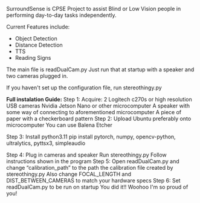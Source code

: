 SurroundSense is CPSE Project to assist Blind or Low Vision people in performing day-to-day tasks independently.

Current Features include:
- Object Detection
- Distance Detection
- TTS
- Reading Signs

The main file is readDualCam.py
Just run that at startup with a speaker and two cameras plugged in.

If you haven't set up the configuration file, run stereothingy.py


**Full instalation Guide:**
Step 1:
Acquire:
2 Logitech c270s or high resolution USB cameras
Nvidia Jetson Nano or other microcomputer
A speaker with some way of connecting to aforementioned microcomputer
A piece of paper with a checkerboard pattern
Step 2:
Upload Ubuntu preferably onto microcomputer
You can use Balena Etcher

Step 3:
Install python3.11
pip install pytorch, numpy, opencv-python, ultralytics, pyttsx3, simpleaudio

Step 4:
Plug in cameras and speaker
Run stereothingy.py
Follow instructions shown in the program
Step 5:
Open readDualCam.py and change “calibration_path” to the path the calibration file created by stereothingy.py
Also change FOCAL_LENGTH and DIST_BETWEEN_CAMERAS to match your hardware specs
Step 6:
Set readDualCam.py to be run on startup
You did it!!
Woohoo
I'm so proud of you!
